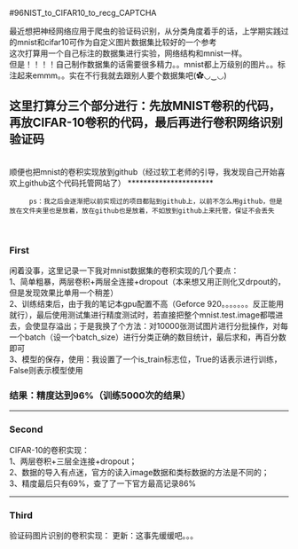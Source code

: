 #96NIST_to_CIFAR10_to_recg_CAPTCHA

  最近想把神经网络应用于爬虫的验证码识别，从分类角度着手的话，上学期实践过的mnist和cifar10可作为自定义图片数据集比较好的一个参考<br>
  这次打算用一个自己标注的数据集进行实验，网络结构和mnist一样。<br>
  但是！！！！自己制作数据集的话需要很多精力。。mnist都上万级别的图片。。标注起来emmm。。实在不行我就去跟别人要个数据集吧(✿◡‿◡)
<br>
## 这里打算分三个部分进行：先放MNIST卷积的代码，再放CIFAR-10卷积的代码，最后再进行卷积网络识别验证码
<br>
顺便也把mnist的卷积实现放到github（经过软工老师的引导，我发现自己开始喜欢上github这个代码托管网站了）
**********************
            
         ps：我之后会逐渐把以前实现过的项目都贴到github上，以前不怎么用github，但是放在文件夹里也是放着，放在github也是放着，不如放到github上来托管，保证不会丢失

<br>

### First
闲着没事，这里记录一下我对mnist数据集的卷积实现的几个要点：<br>
1、简单粗暴，两层卷积+两层全连接+dropout（本来想又用正则化又drpout的，但是发现效果比单用一个稍差）<br>
2、训练结束后，由于我的笔记本gpu配置不高（Geforce 920。。。。。。。反正能用就行），最后使用测试集进行精度测试时，若直接把整个mnist.test.image都喂进      去，会使显存溢出；于是我换了个方法：对10000张测试图片进行分批操作，对每一个batch（设一个batch_size）进行分类正确的数目统计，最后求和，再百分数即可<br>
3、模型的保存，使用：我设置了一个is_train标志位，True的话表示进行训练，False则表示模型使用

### 结果：精度达到96%（训练5000次的结果）

*************************

### Second
CIFAR-10的卷积实现：<br>
1、两层卷积+三层全连接+dropout；<br>
2、数据的导入有点迷，官方的读入image数据和类标数据的方法是不同的；<br>
3、精度最后只有69%，查了了一下官方最高记录86%  

**********************************

### Third
验证码图片识别的卷积实现：
更新：这事先缓缓吧。。。
